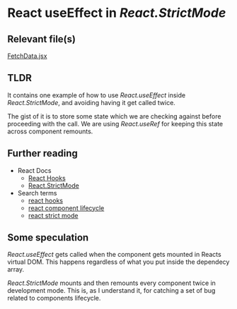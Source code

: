 # React useEffect in *React.StrictMode*
## Relevant file(s)
[FetchData.jsx](src/components/FetchData.jsx)


## TLDR
It contains one example of how to use *React.useEffect* inside *React.StrictMode*, and avoiding having it get called twice.

The gist of it is to store some state which we are checking against before proceeding with the call. We are using *React.useRef* for keeping this state across component remounts.

## Further reading
- React Docs
  - [React Hooks](https://reactjs.org/docs/hooks-reference.html)
  - [React.StrictMode](https://reactjs.org/docs/strict-mode.html#ensuring-reusable-state)
- Search terms
  - [react hooks](https://www.google.com/search?q=react+hooks)
  - [react component lifecycle](https://www.google.com/search?q=react+component+lifecycle)
  - [react strict mode](https://www.google.com/search?q=react+strict+mode)

## Some speculation
*React.useEffect* gets called when the component gets mounted in Reacts virtual DOM.
This happens regardless of what you put inside the dependecy array.

*React.StrictMode* mounts and then remounts every component twice in development mode.
This is, as I understand it, for catching a set of bug related to components lifecycle.